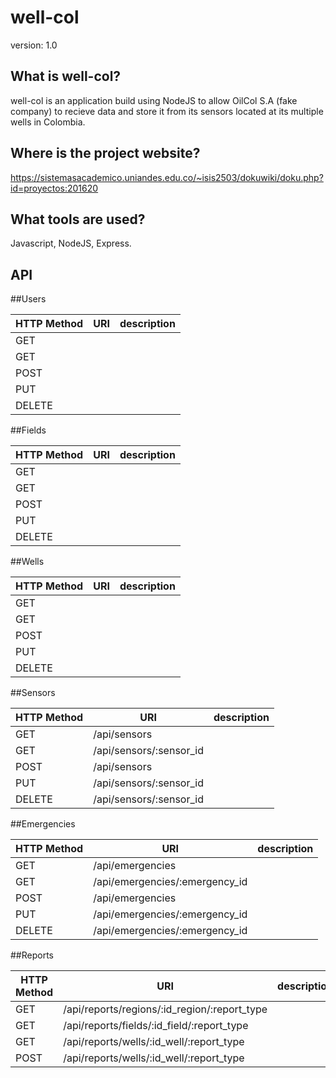 well-col
========

version: 1.0

What is well-col?
------------------
well-col is an application build using NodeJS to allow OilCol S.A (fake company) to recieve data and store it from 
its sensors located at its multiple wells in Colombia.

Where is the project website?
-------------------------------
https://sistemasacademico.uniandes.edu.co/~isis2503/dokuwiki/doku.php?id=proyectos:201620

What tools are used?
---------------------
Javascript, NodeJS, Express.

API
---------------------



##Users

|HTTP Method   |  URI |  description |
|---|---|---|
| GET |  |   |
| GET |   |   |
| POST  |   |   |
| PUT  |   |   |
| DELETE  |   |   |

##Fields

|HTTP Method   |  URI |  description |
|---|---|---|
| GET |   |   |
| GET |   |   |
| POST  |   |   |
| PUT  |   |   |
| DELETE  |   |   |

##Wells

|HTTP Method   |  URI |  description |
|---|---|---|
| GET |  |   |
| GET |   |   |
| POST  |   |   |
| PUT  |   |   |
| DELETE  |   |   |

##Sensors

|HTTP Method   |  URI |  description |
|---|---|---|
| GET |  /api/sensors |   |
| GET |  /api/sensors/:sensor_id |   |
| POST  | /api/sensors  |   |
| PUT  |  /api/sensors/:sensor_id |   |
| DELETE  |  /api/sensors/:sensor_id |   |

##Emergencies

|HTTP Method   |  URI |  description |
|---|---|---|
| GET |  /api/emergencies |   |
| GET |  /api/emergencies/:emergency_id |   |
| POST  | /api/emergencies  |   |
| PUT  |  /api/emergencies/:emergency_id |   |
| DELETE  |  /api/emergencies/:emergency_id |   |



##Reports

|HTTP Method   |  URI |  description |
|---|---|---|
| GET  |  /api/reports/regions/:id_region/:report_type |   |
| GET  |  /api/reports/fields/:id_field/:report_type  |   |
| GET  |  /api/reports/wells/:id_well/:report_type |   |
| POST  | /api/reports/wells/:id_well/:report_type  |   |


